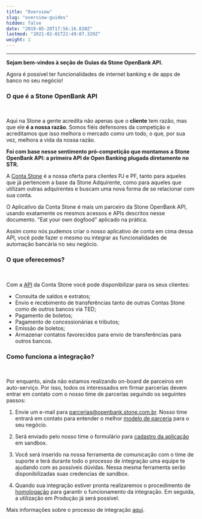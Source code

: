 ```yaml
---
title: "Overview"
slug: "overview-guides"
hidden: false
date: "2019-05-28T17:56:16.830Z"
lastmod: "2021-02-01T22:49:07.329Z"
weight: 1
---
```


---



**Sejam bem-vindos à seção de Guias da Stone OpenBank API.**

Agora é possível ter funcionalidades de internet banking e de apps de banco no seu negócio!




### O que é a Stone OpenBank API

<br>


Aqui na Stone a gente acredita não apenas que o **cliente** tem razão, mas que ele **é a nossa razão**. Somos fiéis defensores da competição e acreditamos que isso melhora o mercado como um todo, o que, por sua vez, melhora a vida da nossa razão.

**Foi com base nesse sentimento pró-competição que montamos a Stone OpenBank API: a primeira API de Open Banking plugada diretamente no STR.** 

A [Conta Stone](/docs/guias/a-conta-stone) é a nossa oferta para clientes PJ e PF, tanto para aqueles que já pertencem a base da Stone Adquirente, como para aqueles que utilizam outras adquirentes e buscam uma nova forma de se relacionar com sua conta. 

O Aplicativo da Conta Stone é mais um parceiro da Stone OpenBank API, usando exatamente os mesmos acessos e APIs descritos nesse documento. "Eat your own dogfood" aplicado na prática.


Assim como nós pudemos criar o nosso aplicativo de conta em cima dessa API, você pode fazer o mesmo ou integrar as funcionalidades de automação bancária no seu negócio.   



### O que oferecemos?

<br>

Com a [API](/docs/referencia-da-api/stone-openbank/) da Conta Stone você pode disponibilizar para os seus clientes:

* Consulta de saldos e extratos;
* Envio e recebimento de transferências tanto de outras Contas Stone como de outros bancos via TED;
* Pagamento de boletos;
* Pagamento de concessionárias e tributos;
* Emissão de boletos;
* Armazenar contatos favorecidos para envio de transferências para outros bancos.


### Como funciona a integração?

<br>

Por enquanto, ainda não estamos realizando on-board de parceiros em auto-serviço. Por isso, todos os interessados em firmar parcerias devem entrar em contato com o nosso time de parcerias seguindo os seguintes passos:

1. Envie um e-mail para parcerias@openbank.stone.com.br. Nosso time entrará em contato para entender o melhor [modelo de parceria](/docs/guias/a-conta-stone/modelos-de-parceria) para o seu negócio.

2. Será enviado pelo nosso time o formulário para [cadastro da aplicação](/docs/guias/integracao/cadastro-da-aplicacao) em sandbox. 

3. Você será inserido na nossa ferramenta de comunicação com o time de suporte e terá durante todo o processo de integração uma equipe te ajudando com as possíveis dúvidas. Nessa mesma ferramenta serão disponibilizadas suas credencias de sandbox. 

4. Quando sua integração estiver pronta realizaremos o procedimento de [homologação](/docs/guias/integracao/testando-a-api) para garantir o funcionamento da integração. Em seguida, a utilização em Produção já será possível.


Mais informações sobre o processo de integração [aqui](/docs/guias/integracao/cadastro-da-aplicacao).
